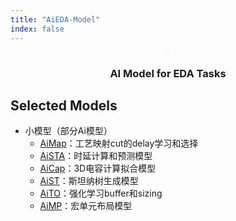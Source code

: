 ```yaml
---
title: "AiEDA-Model"
index: false
---
```


<center><img src="/res/images/logo/AiEDA.png" alt="6" style="zoom:7%;"/></center>

<div align="center">
<h3>  AI Model for EDA Tasks </h3>
</div>


## **Selected Models**

- 小模型（部分Ai模型）
  - [AiMap](/aieda/aieda-model/aimap.md)：工艺映射cut的delay学习和选择
  - [AiSTA](/aieda/aieda-model/aista.md)：时延计算和预测模型
  - [AiCap](/aieda/aieda-model/aicap.md)：3D电容计算拟合模型
  - [AiST](/aieda/aieda-model/aist.md)：斯坦纳树生成模型
  - [AiTO](/aieda/aieda-model/aito.md)：强化学习buffer和sizing
  - [AiMP](/aieda/aieda-model/aimp.md)：宏单元布局模型

